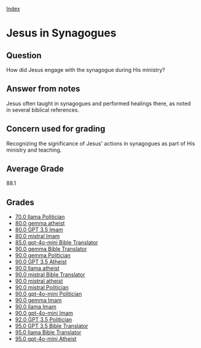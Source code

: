 
[Index](../index.md)
# Jesus in Synagogues
## Question
How did Jesus engage with the synagogue during His ministry?

## Answer from notes
Jesus often taught in synagogues and performed healings there, as noted in several biblical references.

## Concern used for grading
Recognizing the significance of Jesus' actions in synagogues as part of His ministry and teaching.

## Average Grade
88.1

## Grades
 * [70.0 llama Politician](../answers/llama_Politician/Jesus_in_Synagogues.md)
 * [80.0 gemma atheist](../answers/gemma_atheist/Jesus_in_Synagogues.md)
 * [80.0 GPT 3.5 Imam](../answers/GPT_3.5_Imam/Jesus_in_Synagogues.md)
 * [80.0 mistral Imam](../answers/mistral_Imam/Jesus_in_Synagogues.md)
 * [85.0 gpt-4o-mini Bible Translator](../answers/gpt-4o-mini_Bible_Translator/Jesus_in_Synagogues.md)
 * [90.0 gemma Bible Translator](../answers/gemma_Bible_Translator/Jesus_in_Synagogues.md)
 * [90.0 gemma Politician](../answers/gemma_Politician/Jesus_in_Synagogues.md)
 * [90.0 GPT 3.5 Atheist](../answers/GPT_3.5_Atheist/Jesus_in_Synagogues.md)
 * [90.0 llama atheist](../answers/llama_atheist/Jesus_in_Synagogues.md)
 * [90.0 mistral Bible Translator](../answers/mistral_Bible_Translator/Jesus_in_Synagogues.md)
 * [90.0 mistral atheist](../answers/mistral_atheist/Jesus_in_Synagogues.md)
 * [90.0 mistral Politician](../answers/mistral_Politician/Jesus_in_Synagogues.md)
 * [90.0 gpt-4o-mini Politician](../answers/gpt-4o-mini_Politician/Jesus_in_Synagogues.md)
 * [90.0 gemma Imam](../answers/gemma_Imam/Jesus_in_Synagogues.md)
 * [90.0 llama Imam](../answers/llama_Imam/Jesus_in_Synagogues.md)
 * [90.0 gpt-4o-mini Imam](../answers/gpt-4o-mini_Imam/Jesus_in_Synagogues.md)
 * [92.0 GPT 3.5 Politician](../answers/GPT_3.5_Politician/Jesus_in_Synagogues.md)
 * [95.0 GPT 3.5 Bible Translator](../answers/GPT_3.5_Bible_Translator/Jesus_in_Synagogues.md)
 * [95.0 llama Bible Translator](../answers/llama_Bible_Translator/Jesus_in_Synagogues.md)
 * [95.0 gpt-4o-mini Atheist](../answers/gpt-4o-mini_Atheist/Jesus_in_Synagogues.md)
